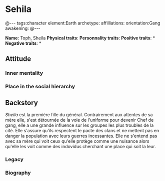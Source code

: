 # Sehila

@---
tags:character
element:Earth
archetype:
affilliations:
orientation:Gang
awakening:
@---

**Name**: Toph, Sheila
**Physical traits**:
**Personnality traits**:
**Positive traits**:
 *
**Negative traits**:
 *

## Attitude
### Inner mentality
### Place in the social hierarchy

## Backstory

*Sheila* est la première fille du général. Contrairement aux attentes de sa mère elle, s'est détournée de la voie de l'uniforme pour devenir Chef de gang, elle a une grande influence sur les groupes les plus troubles de la cité. Elle s'assure qu'ils respectent le pacte des clans et ne mettent pas en danger la population avec leurs guerres incessantes. Elle ne s'entend pas avec sa mère qui voit ceux qu'elle protège comme une nuisance alors qu'elle les voit comme des indovidus cherchant une place qui soit la leur.

### Legacy
### Biography
